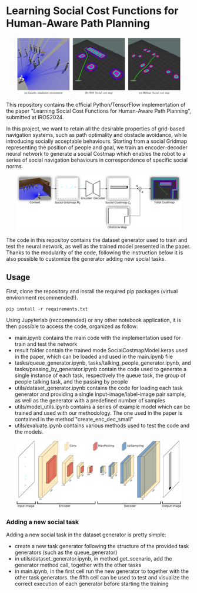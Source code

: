 # Learning Social Cost Functions for Human-Aware Path Planning

<p align="center">
  <img src="/images/General.png" width="450"/>
</p>

This repository contains the official Python/TensorFlow implementation of the paper "Learning Social Cost Functions for Human-Aware Path Planning", submitted at IROS2024.

In this project, we want to retain all the desirable properties of grid-based navigation systems, such as path optimality and obstacle avoidance, while introducing socially acceptable behaviours. Starting from a social Gridmap representing the position of people and goal, we train an encoder-decoder neural network to generate a social Costmap which enables the robot to a series of social navigation behaviours in correspondence of specific social norms.

<p align="center">
  <img src="/images/Pipeline.png" width="450"/>
</p>

The code in this repositoy contains the dataset generator used to train and test the neural network, as well as the trained model presented in the paper. Thanks to the modularity of the code, following the instruction below it is also possible to customize the generator adding new social tasks.

## Usage
First, clone the repository and install the required pip packages (virtual environment recommended!).

```
pip install -r requirements.txt
```

Using Jupyterlab (reccomended) or any other notebook application, it is then possible to access the code, organized as follow:

 - main.ipynb contains the main code with the implementation used for train and test the network
 - result folder contain the trained mode SocialCostmapModel.keras used in the paper, which can be loaded and used in the main.ipynb file
 - tasks/queue_generator.ipynb, tasks/talking_people_generator.ipynb, and tasks/passing_by_generator.ipynb contain the code used to generate a single instance of each task, respectively the queue task, the group of people talking task, and the passing by people
 - utils/dataset_generator.ipynb contains the code for loading each task generator and providing a single input-image/label-image pair sample, as well as the generator with a predefined number of samples
 - utils/model_utils.ipynb contains a series of example model which can be trained and used with our methodology. The one used in the paper is contained in the method "create_enc_dec_small"
 - utils/evaluate.ipynb contains various methods used to test the code and the models.

<p align="center">
  <img src="/images/Network_structure.png" width="450"/>
</p>

### Adding a new social task
Adding a new social task in the dataset generator is pretty simple:

 - create a new task generator following the structure of the provided task generators (such as the queue_generator)
 - in utils/dataset_generator.ipynb, in method get_scenario, add the generator method call, together with the other tasks
 - in main.ipynb, in the first cell run the new generator to together with the other task generators. the fifth cell can be used to test and visualize the correct execution of each generator before starting the training